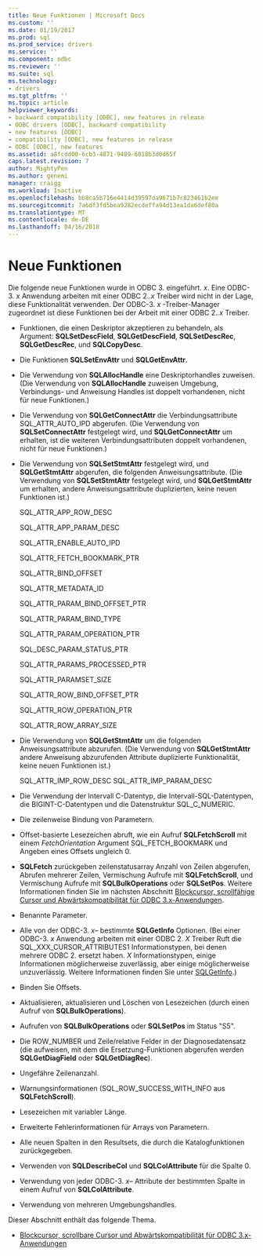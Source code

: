 ```yaml
---
title: Neue Funktionen | Microsoft Docs
ms.custom: ''
ms.date: 01/19/2017
ms.prod: sql
ms.prod_service: drivers
ms.service: ''
ms.component: odbc
ms.reviewer: ''
ms.suite: sql
ms.technology:
- drivers
ms.tgt_pltfrm: ''
ms.topic: article
helpviewer_keywords:
- backward compatibility [ODBC], new features in release
- ODBC drivers [ODBC], backward compatibility
- new features [ODBC]
- compatibility [ODBC], new features in release
- ODBC [ODBC], new features
ms.assetid: a8fcdd00-6cb3-4871-9489-6018b3d0d65f
caps.latest.revision: 7
author: MightyPen
ms.author: genemi
manager: craigg
ms.workload: Inactive
ms.openlocfilehash: bb8ca5b716e4414d39597da9671b7c823461b2ee
ms.sourcegitcommit: 7a6df3fd5bea9282ecdeffa94d13ea1da6def80a
ms.translationtype: MT
ms.contentlocale: de-DE
ms.lasthandoff: 04/16/2018
---
```

# <a name="new-features"></a>Neue Funktionen
Die folgende neue Funktionen wurde in ODBC 3. eingeführt. *x*. Eine ODBC-3. *x* Anwendung arbeiten mit einer ODBC 2.*.x* Treiber wird nicht in der Lage, diese Funktionalität verwenden. Der ODBC-3. *x* -Treiber-Manager zugeordnet ist diese Funktionen bei der Arbeit mit einer ODBC 2.*.x* Treiber.  
  
-   Funktionen, die einen Deskriptor akzeptieren zu behandeln, als Argument: **SQLSetDescField**, **SQLGetDescField**, **SQLSetDescRec**, **SQLGetDescRec**, und **SQLCopyDesc**.  
  
-   Die Funktionen **SQLSetEnvAttr** und **SQLGetEnvAttr**.  
  
-   Die Verwendung von **SQLAllocHandle** eine Deskriptorhandles zuweisen. (Die Verwendung von **SQLAllocHandle** zuweisen Umgebung, Verbindungs- und Anweisung Handles ist doppelt vorhandenen, nicht für neue Funktionen.)  
  
-   Die Verwendung von **SQLGetConnectAttr** die Verbindungsattribute SQL_ATTR_AUTO_IPD abgerufen. (Die Verwendung von **SQLSetConnectAttr** festgelegt wird, und **SQLGetConnectAttr** um erhalten, ist die weiteren Verbindungsattributen doppelt vorhandenen, nicht für neue Funktionen.)  
  
-   Die Verwendung von **SQLSetStmtAttr** festgelegt wird, und **SQLGetStmtAttr** abgerufen, die folgenden Anweisungsattribute. (Die Verwendung von **SQLSetStmtAttr** festgelegt wird, und **SQLGetStmtAttr** um erhalten, andere Anweisungsattribute duplizierten, keine neuen Funktionen ist.)  
  
     SQL_ATTR_APP_ROW_DESC  
  
     SQL_ATTR_APP_PARAM_DESC  
  
     SQL_ATTR_ENABLE_AUTO_IPD  
  
     SQL_ATTR_FETCH_BOOKMARK_PTR  
  
     SQL_ATTR_BIND_OFFSET  
  
     SQL_ATTR_METADATA_ID  
  
     SQL_ATTR_PARAM_BIND_OFFSET_PTR  
  
     SQL_ATTR_PARAM_BIND_TYPE  
  
     SQL_ATTR_PARAM_OPERATION_PTR  
  
     SQL_DESC_PARAM_STATUS_PTR  
  
     SQL_ATTR_PARAMS_PROCESSED_PTR  
  
     SQL_ATTR_PARAMSET_SIZE  
  
     SQL_ATTR_ROW_BIND_OFFSET_PTR  
  
     SQL_ATTR_ROW_OPERATION_PTR  
  
     SQL_ATTR_ROW_ARRAY_SIZE  
  
-   Die Verwendung von **SQLGetStmtAttr** um die folgenden Anweisungsattribute abzurufen. (Die Verwendung von **SQLGetStmtAttr** andere Anweisung abzurufenden Attribute duplizierte Funktionalität, keine neuen Funktionen ist.)  
  
     SQL_ATTR_IMP_ROW_DESC SQL_ATTR_IMP_PARAM_DESC  
  
-   Die Verwendung der Intervall C-Datentyp, die Intervall-SQL-Datentypen, die BIGINT-C-Datentypen und die Datenstruktur SQL_C_NUMERIC.  
  
-   Die zeilenweise Bindung von Parametern.  
  
-   Offset-basierte Lesezeichen abruft, wie ein Aufruf **SQLFetchScroll** mit einem *FetchOrientation* Argument SQL_FETCH_BOOKMARK und Angeben eines Offsets ungleich 0.  
  
-   **SQLFetch** zurückgeben zeilenstatusarray Anzahl von Zeilen abgerufen, Abrufen mehrerer Zeilen, Vermischung Aufrufe mit **SQLFetchScroll**, und Vermischung Aufrufe mit **SQLBulkOperations** oder **SQLSetPos**. Weitere Informationen finden Sie im nächsten Abschnitt [Blockcursor, scrollfähige Cursor und Abwärtskompatibilität für ODBC 3.x-Anwendungen](../../../odbc/reference/develop-app/block-cursors-scrollable-backward-compatibility-odbc-3-x-applications.md).  
  
-   Benannte Parameter.  
  
-   Alle von der ODBC-3. *x*– bestimmte **SQLGetInfo** Optionen. (Bei einer ODBC-3. *x* Anwendung arbeiten mit einer ODBC 2. *X* Treiber Ruft die SQL_XXX_CURSOR_ATTRIBUTES1 Informationstypen, bei denen mehrere ODBC 2. ersetzt haben. *X* Informationstypen, einige Informationen möglicherweise zuverlässig, aber einige möglicherweise unzuverlässig. Weitere Informationen finden Sie unter [SQLGetInfo](../../../odbc/reference/syntax/sqlgetinfo-function.md).)  
  
-   Binden Sie Offsets.  
  
-   Aktualisieren, aktualisieren und Löschen von Lesezeichen (durch einen Aufruf von **SQLBulkOperations**).  
  
-   Aufrufen von **SQLBulkOperations** oder **SQLSetPos** im Status "S5".  
  
-   Die ROW_NUMBER und Zeile/relative Felder in der Diagnosedatensatz (die aufweisen, mit dem die Ersetzung-Funktionen abgerufen werden **SQLGetDiagField** oder **SQLGetDiagRec**).  
  
-   Ungefähre Zeilenanzahl.  
  
-   Warnungsinformationen (SQL_ROW_SUCCESS_WITH_INFO aus **SQLFetchScroll**).  
  
-   Lesezeichen mit variabler Länge.  
  
-   Erweiterte Fehlerinformationen für Arrays von Parametern.  
  
-   Alle neuen Spalten in den Resultsets, die durch die Katalogfunktionen zurückgegeben.  
  
-   Verwenden von **SQLDescribeCol** und **SQLColAttribute** für die Spalte 0.  
  
-   Verwendung von jeder ODBC-3. *x*– Attribute der bestimmten Spalte in einem Aufruf von **SQLColAttribute**.  
  
-   Verwendung von mehreren Umgebungshandles.  
  
 Dieser Abschnitt enthält das folgende Thema.  
  
-   [Blockcursor, scrollbare Cursor und Abwärtskompatibilität für ODBC 3.x-Anwendungen](../../../odbc/reference/develop-app/block-cursors-scrollable-backward-compatibility-odbc-3-x-applications.md)
